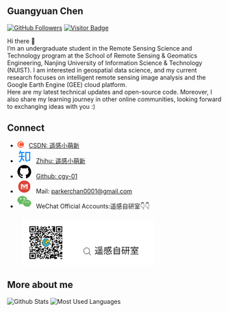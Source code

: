 ## Guangyuan Chen
[![GitHub Followers](https://img.shields.io/github/followers/cgy-01?label=Follow%20Me&style=social)](https://github.com/cgy-01?tab=followers)
[![Visitor Badge](https://visitor-badge.laobi.icu/badge?page_id=cgy-01.cgy-01)]()

Hi there 👋  
I’m an undergraduate student in the Remote Sensing Science and Technology program at the School of Remote Sensing & Geomatics Engineering, Nanjing University of Information Science & Technology (NUIST). I am interested in geospatial data science, and my current research focuses on intelligent remote sensing image analysis and the Google Earth Engine (GEE) cloud platform.  
Here are my latest technical updates and open-source code. Moreover, I also share my learning journey in other online communities, looking forward to exchanging ideas with you :)

## Connect

- <img src="./svg/csdn.svg" alt="csdn" width="15" height="15"> &nbsp; [CSDN: 遥感小萌新](https://blog.csdn.net/2301_77168269?type=blog)
- <img src="./svg/zhihu.svg" alt="zhihu"> &nbsp; [Zhihu: 遥感小萌新](https://www.zhihu.com/people/abc-27-98-95)
- <img src="./svg/github.svg" alt="github"> &nbsp; [Github: cgy-01](https://github.com/cgy-01)
- <img src="./svg/gmail.svg" alt="gmail"> &nbsp; Mail: parkerchan0001@gmail.com
- <img src="./svg/wechat.svg" alt="wechat"> &nbsp; WeChat Official Accounts:遥感自研室👇👇

&ensp;&ensp;<img src="./svg/WeChat_Official_Accounts.svg" alt="微信公众号" style="width: 310px; height: auto; margin-left: 20px;">

## More about me

![Github Stats](https://github-readme-stats.vercel.app/api?username=cgy-01&show_icons=true&theme=dark&count_private=true)
![Most Used Languages](https://github-readme-stats.vercel.app/api/top-langs/?username=cgy-01&theme=dark&layout=compact)
